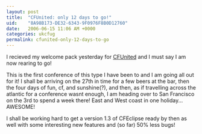 ```yaml
---
layout: post
title:  "CFUnited: only 12 days to go!"
uid:	"8A98B173-DE32-6343-9F0976F8B0D12760"
date:   2006-06-15 11:06 AM +0000
categories: ukcfug
permalink: cfunited-only-12-days-to-go
---
```

I recieved my welcome pack yesterday for <a href="http://www.cfunited.com">CFUnited</a> and I must say I am now rearing to go!

This is the first conference of this type I have been to and I am going all out for it! I shall be arriving on the 27th in time for a few beers at the bar, then the four days of fun, cf, and sunshine(?), and then, as if travelling across the atlantic for a conference wasnt enough, I am heading over to San Francisco on the 3rd to spend a week there! East and West coast in one holiday... AWESOME!


I shall be working hard to get a version 1.3 of CFEclipse ready by then as well with some interesting new features and (so far) 50% less bugs!